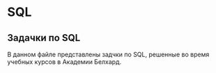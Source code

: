 # SQL
<h2>Задачки по SQL</h2>
В данном файле представлены задчки по SQL, решенные во время учебных курсов в Академии Белхард.
